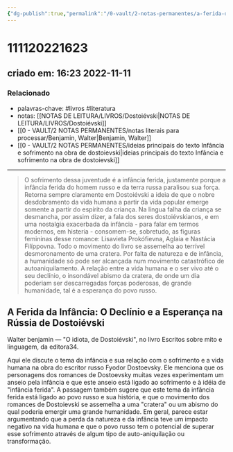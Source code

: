 ```yaml
---
{"dg-publish":true,"permalink":"/0-vault/2-notas-permanentes/a-ferida-da-infancia-walter-benjamin-sobre-dostoievski/","tags":["permanente","livros","literatura"],"dgHomeLink":true,"dgShowLocalGraph":true,"dgShowFileTree":true,"dgEnableSearch":true,"noteIcon":""}
---
```


# 111120221623
## criado em: 16:23 2022-11-11

### Relacionado
- palavras-chave: #livros #literatura 
- notas: [[NOTAS DE LEITURA/LIVROS/Dostoiévski\|NOTAS DE LEITURA/LIVROS/Dostoiévski]]
- [[0 - VAULT/2 NOTAS PERMANENTES/notas literais para processar/Benjamin, Walter\|Benjamin, Walter]]
- [[0 - VAULT/2 NOTAS PERMANENTES/ideias principais do texto Infância e sofrimento na obra de dostoievski\|ideias principais do texto Infância e sofrimento na obra de dostoievski]]
---
>O sofrimento dessa juventude é a infância ferida, justamente porque a infância ferida do homem russo e da terra russa paralisou sua força. Retorna sempre claramente em Dostoiévski a ideia de que o nobre desdobramento da vida humana a partir da vida popular emerge somente a partir do espírito da criança. Na língua falha da criança se desmancha, por assim dizer, a fala dos seres dostoiévskianos, e em uma nostalgia exacerbada da infância - para falar em termos modernos, em histeria - consomem-se, sobretudo, as figuras femininas desse romance: Lisavieta Prokófievna, Aglaia e Nastácia Filíppovna. Todo o movimento do livro se assemelha ao terrível desmoronamento de uma cratera. Por falta de natureza e de infância, a humanidade só pode ser alcançada num movimento catastrófico de autoaniquilamento. A relação entre a vida humana e o ser vivo até o seu declínio, o insondável abismo da cratera, de onde um dia poderiam ser descarregadas forças poderosas, de grande humanidade, tal é a esperança do povo russo.

## A Ferida da Infância: O Declínio e a Esperança na Rússia de Dostoiévski

Walter benjamin — "O idiota, de Dostoiévski", no livro Escritos sobre mito e linguagem, da editora34.

Aqui ele discute o tema da infância e sua relação com o sofrimento e a vida humana na obra do escritor russo Fyodor Dostoevsky. Ele menciona que os personagens dos romances de Dostoevsky muitas vezes experimentam um anseio pela infância e que este anseio está ligado ao sofrimento e à idéia de "infância ferida". A passagem também sugere que este tema da infância ferida está ligado ao povo russo e sua história, e que o movimento dos romances de Dostoievski se assemelha a uma "cratera" ou um abismo do qual poderia emergir uma grande humanidade. Em geral, parece estar argumentando que a perda da natureza e da infância teve um impacto negativo na vida humana e que o povo russo tem o potencial de superar esse sofrimento através de algum tipo de auto-aniquilação ou transformação.




